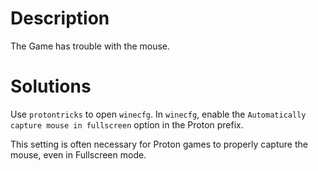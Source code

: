 # Description
The Game has trouble with the mouse.
# Solutions
Use `protontricks` to open `winecfg`. In `winecfg`, enable the `Automatically capture mouse in fullscreen` option in the Proton prefix.

This setting is often necessary for Proton games to properly capture the mouse, even in Fullscreen mode.